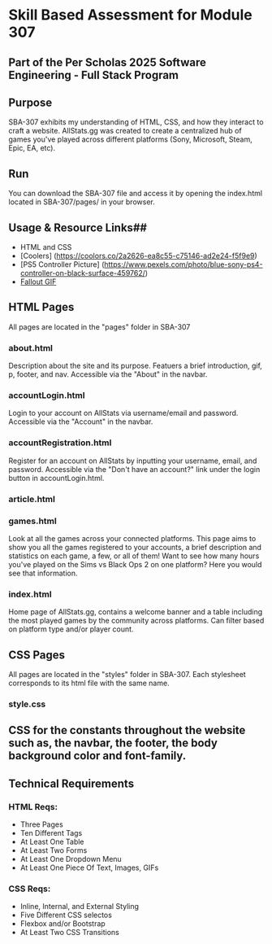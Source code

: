# Skill Based Assessment for Module 307 #
Part of the Per Scholas 2025 Software Engineering - Full Stack Program
---
## Purpose ##
SBA-307 exhibits my understanding of HTML, CSS, and how they interact to craft a website. AllStats.gg was created to create a centralized hub of games you've played across different platforms (Sony, Microsoft, Steam, Epic, EA, etc). 
## Run ##
You can download the SBA-307 file and access it by opening the index.html located in SBA-307/pages/ in your browser.

## Usage & Resource Links##
- HTML and CSS
- [Coolers] (https://coolors.co/2a2626-ea8c55-c75146-ad2e24-f5f9e9)
- [PS5 Controller Picture] (https://www.pexels.com/photo/blue-sony-ps4-controller-on-black-surface-459762/)
- [Fallout GIF](https://media3.giphy.com/media/v1.Y2lkPTc5MGI3NjExNWh5YnU3dzg5bDVkNXNnd2ZxMTY2aTl5eHEyd2FhM2t3YmIwNGo1NiZlcD12MV9pbnRlcm5hbF9naWZfYnlfaWQmY3Q9Zw/CdhxVrdRN4YFi/giphy.gif)

## HTML Pages ##
All pages are located in the "pages" folder in SBA-307
### about.html ###
Description about the site and its purpose. Featuers a brief introduction, gif, p, footer, and nav. Accessible via the "About" in the navbar.
### accountLogin.html ###
Login to your account on AllStats via username/email and password. Accessible via the "Account" in the navbar. 
### accountRegistration.html ### 
Register for an account on AllStats by inputting your username, email, and password. Accessible via the "Don't have an account?" link under the login button in accountLogin.html.
### article.html ###

### games.html ###
Look at all the games across your connected platforms. This page aims to show you all the games registered to your accounts, a brief description and statistics on each game, a few, or all of them! Want to see how many hours you've played on the Sims vs Black Ops 2 on one platform? Here you would see that information. 
### index.html ###
Home page of AllStats.gg, contains a welcome banner and a table including the most played games by the community across platforms. Can filter based on platform type and/or player count.
## CSS Pages ##
All pages are located in the "styles" folder in SBA-307. Each stylesheet corresponds to its html file with the same name. 
### style.css ###
CSS for the constants throughout the website such as, the navbar, the footer, the body background color and font-family. 
---
## Technical Requirements ## 
### HTML Reqs: ###
- Three Pages
- Ten Different Tags
- At Least One Table
- At Least Two Forms
- At Least One Dropdown Menu
- At Least One Piece Of Text, Images, GIFs
### CSS Reqs: ###
- Inline, Internal, and External Styling
- Five Different CSS selectos
- Flexbox and/or Bootstrap
- At Least Two CSS Transitions